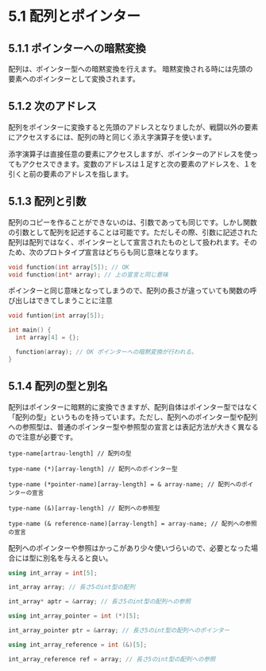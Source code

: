# 5.1 配列とポインター

## 5.1.1 ポインターへの暗黙変換
配列は、ポインター型への暗黙変換を行えます。
暗黙変換される時には先頭の要素へのポインターとして変換されます。

## 5.1.2 次のアドレス
配列をポインターに変換すると先頭のアドレスとなりましたが、戦闘以外の要素にアクセスするには、配列の時と同じく添え字演算子を使います。

添字演算子は直接任意の要素にアクセスしますが、ポインターのアドレスを使ってもアクセスできます。変数のアドレスは１足すと次の要素のアドレスを、１を引くと前の要素のアドレスを指します。

## 5.1.3 配列と引数
配列のコピーを作ることができないのは、引数であっても同じです。しかし関数の引数として配列を記述することは可能です。ただしその際、引数に記述された配列は配列ではなく、ポインターとして宣言されたものとして扱われます。そのため、次のプロトタイプ宣言はどちらも同じ意味となります。
```C++
void function(int array[5]); // OK
void function(int* array); // 上の宣言と同じ意味
```

ポインターと同じ意味となってしまうので、配列の長さが違っていても関数の呼び出しはできてしまうことに注意
```C++
void funtion(int array[5]);

int main() {
  int array[4] = {};

  function(array); // OK ポインターへの暗黙変換が行われる。
}
```

## 5.1.4 配列の型と別名
配列はポインターに暗黙的に変換できますが、配列自体はポインター型ではなく「配列の型」というものを持っています。ただし、配列へのポインター型や配列への参照型は、普通のポインター型や参照型の宣言とは表記方法が大きく異なるので注意が必要です。

```C++: 配列の型・ポインターと参照　
type-name[artrau-length] // 配列の型

type-name (*)[array-length] // 配列へのポインター型

type-name (*pointer-name)[array-length] = & array-name; // 配列へのポインターの宣言

type-name (&)[array-length] // 配列への参照型

type-name (& reference-name)[array-length] = array-name; // 配列への参照の宣言
```

配列へのポインターや参照はかっこがあり少々使いづらいので、必要となった場合には型に別名を与えると良い。
```C++
using int_array = int[5];

int_array array; // 長さ5のint型の配列

int_array* aptr = &array; // 長さ5のint型の配列への参照

using int_array_pointer = int (*)[5];

int_array_pointer ptr = &array; // 長さ5のint型の配列へのポインター

using int_array_reference = int (&)[5];

int_array_reference ref = array; // 長さ5のint型の配列への参照
```